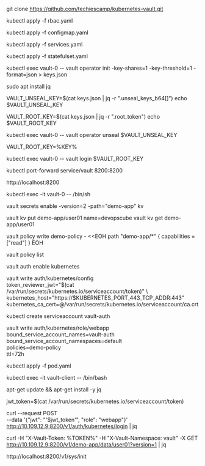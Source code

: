 git clone https://github.com/techiescamp/kubernetes-vault.git

kubectl apply -f rbac.yaml

kubectl apply -f configmap.yaml

kubectl apply -f services.yaml

kubectl apply -f statefulset.yaml

kubectl exec vault-0 -- vault operator init -key-shares=1 -key-threshold=1 -format=json > keys.json

sudo apt install jq

VAULT_UNSEAL_KEY=$(cat keys.json | jq -r ".unseal_keys_b64[]")
echo $VAULT_UNSEAL_KEY

VAULT_ROOT_KEY=$(cat keys.json | jq -r ".root_token")
echo $VAULT_ROOT_KEY

kubectl exec vault-0 -- vault operator unseal $VAULT_UNSEAL_KEY

VAULT_ROOT_KEY=%KEY%

kubectl exec vault-0 -- vault login $VAULT_ROOT_KEY

kubectl port-forward service/vault 8200:8200

http://localhost:8200

kubectl exec -it vault-0 -- /bin/sh

vault secrets enable -version=2 -path="demo-app" kv

vault kv put demo-app/user01 name=devopscube
vault kv get demo-app/user01 

vault policy write demo-policy - <<EOH
path "demo-app/*" {
  capabilities = ["read"]
}
EOH

vault policy list

vault auth enable kubernetes

vault write auth/kubernetes/config \
  token_reviewer_jwt="$(cat /var/run/secrets/kubernetes.io/serviceaccount/token)" \
  kubernetes_host="https://$KUBERNETES_PORT_443_TCP_ADDR:443" \
  kubernetes_ca_cert=@/var/run/secrets/kubernetes.io/serviceaccount/ca.crt

kubectl create serviceaccount vault-auth

vault write auth/kubernetes/role/webapp \
        bound_service_account_names=vault-auth \
        bound_service_account_namespaces=default \
        policies=demo-policy \
        ttl=72h

kubectl apply -f pod.yaml

kubectl exec -it vault-client -- /bin/bash

apt-get update && apt-get install -y jq

jwt_token=$(cat /var/run/secrets/kubernetes.io/serviceaccount/token)

curl --request POST \
    --data '{"jwt": "'$jwt_token'", "role": "webapp"}' \
    http://10.109.12.9:8200/v1/auth/kubernetes/login | jq

curl -H "X-Vault-Token: %TOKEN%"      -H "X-Vault-Namespace: vault"      -X GET http://10.109.12.9:8200/v1/demo-app/data/user01?version=1 | jq

http://localhost:8200/v1/sys/init


